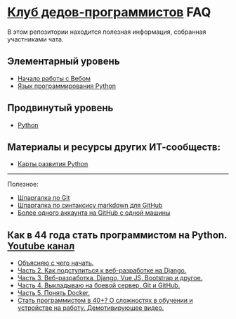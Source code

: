 # [Клуб дедов-программистов](https://t.me/oldcodersclub) FAQ

В этом репозитории находится полезная информация, собранная участниками чата.

## Элементарный уровень

- [Начало работы с Вебом](faq/ELEMENTARY.md)
- [Язык программирования Python](faq/ELEMENTARY_python.md)

## Продвинутый уровень

- [Python](faq/PRACTICAL_python.md)

## Материалы и ресурсы других ИТ-сообществ:

- [Карты развития Python](faq/roadmaps_python.md)

***
Полезное:

- [Шпаргалка по Git](faq/git_docs.md)
- [Шпаргалка по синтаксису markdown для GitHub](faq/markdown.md)
- [Более одного аккаунта на GitHub с одной машины](faq/ssh_key.md)


## Как в 44 года стать программистом на Python. [Youtube канал](https://www.youtube.com/channel/UChbHeEGkYqM2b1HdAhf4y1g)

- [Объясняю с чего начать.](https://www.youtube.com/watch?v=XThWZuEOCNE)
- [Часть 2. Как подступиться к веб-разработке на Django.](https://www.youtube.com/watch?v=kolUAlhu-ho)
- [Часть 3. Веб-разработка. Django, Vue JS, Bootstrap и другое.](https://www.youtube.com/watch?v=wxHLDV1fyZQ)
- [Часть 4. Выкладываю на боевой сервер. Git и GitHub.](https://www.youtube.com/watch?v=f2XRAU9GJM4)
- [Часть 5. Понять Docker.](https://www.youtube.com/watch?v=jE4h1cHzHUw)
- [Стать программистом в 40+? О сложностях в обучении и устройстве на работу. Демотивирующее видео.](https://www.youtube.com/watch?v=Rjnj_Qb6Pik)
